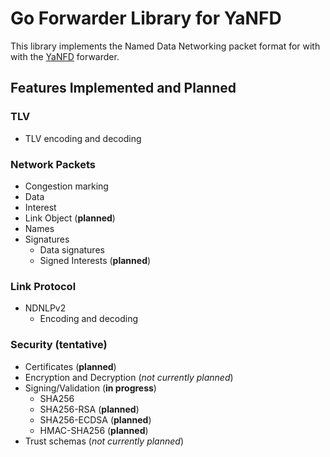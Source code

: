 # Go Forwarder Library for YaNFD

This library implements the Named Data Networking packet format for with with the [YaNFD](https://github.com/named-data/YaNFD) forwarder.

## Features Implemented and Planned

### TLV

* TLV encoding and decoding

### Network Packets

* Congestion marking
* Data
* Interest
* Link Object (**planned**)
* Names
* Signatures
  * Data signatures
  * Signed Interests (**planned**)

### Link Protocol

* NDNLPv2
  * Encoding and decoding

### Security (tentative)

* Certificates (**planned**)
* Encryption and Decryption (*not currently planned*)
* Signing/Validation (**in progress**)
  * SHA256
  * SHA256-RSA (**planned**)
  * SHA256-ECDSA (**planned**)
  * HMAC-SHA256 (**planned**)
* Trust schemas (*not currently planned*)
